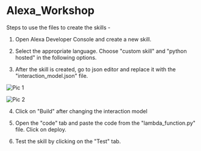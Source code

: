 # Alexa_Workshop

Steps to use the files to create the skills - 

1) Open Alexa Developer Console and create a new skill.

2) Select the appropriate language. Choose "custom skill" and "python hosted" in the following options.

3) After the skill is created, go to json editor and replace it with the "interaction_model.json" file.

![Pic 1](https://github.com/shouryaj98/Alexa_Workshop/raw/master/pic_1.gif)

![Pic 2](https://github.com/shouryaj98/Alexa_Workshop/raw/master/pic_2.gif)

4) Click on "Build" after changing the interaction model

5) Open the "code" tab and paste the code from the "lambda_function.py" file. Click on deploy.

6) Test the skill by clicking on the "Test" tab.
